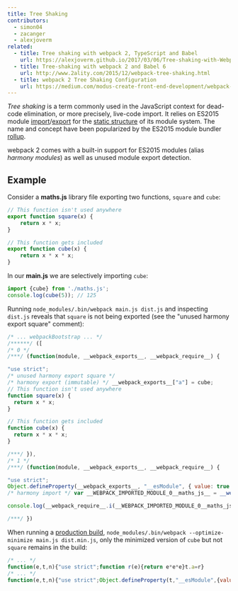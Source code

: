 ```yaml
---
title: Tree Shaking
contributors:
  - simon04
  - zacanger
  - alexjoverm
related:
  - title: Tree shaking with webpack 2, TypeScript and Babel
    url: https://alexjoverm.github.io/2017/03/06/Tree-shaking-with-Webpack-2-TypeScript-and-Babel/
  - title: Tree-shaking with webpack 2 and Babel 6
    url: http://www.2ality.com/2015/12/webpack-tree-shaking.html
  - title: webpack 2 Tree Shaking Configuration
    url: https://medium.com/modus-create-front-end-development/webpack-2-tree-shaking-configuration-9f1de90f3233#.15tuaw71x
---
```


_Tree shaking_ is a term commonly used in the JavaScript context for dead-code elimination, or more precisely, live-code import. It relies on ES2015 module [import](https://developer.mozilla.org/en-US/docs/Web/JavaScript/Reference/Statements/import)/[export](https://developer.mozilla.org/en-US/docs/Web/JavaScript/Reference/Statements/export) for the [static structure](http://exploringjs.com/es6/ch_modules.html#static-module-structure) of its module system. The name and concept have been popularized by the ES2015 module bundler [rollup](https://github.com/rollup/rollup).

webpack 2 comes with a built-in support for ES2015 modules (alias *harmony modules*) as well as unused module export detection.


## Example

Consider a **maths.js** library file exporting two functions, `square` and `cube`:

```javascript
// This function isn't used anywhere
export function square(x) {
	return x * x;
}

// This function gets included
export function cube(x) {
	return x * x * x;
}
```

In our **main.js** we are selectively importing `cube`:

```javascript
import {cube} from './maths.js';
console.log(cube(5)); // 125
```

Running `node_modules/.bin/webpack main.js dist.js` and inspecting `dist.js` reveals that `square` is not being exported (see the "unused harmony export square" comment):

```javascript
/* ... webpackBootstrap ... */
/******/ ([
/* 0 */
/***/ (function(module, __webpack_exports__, __webpack_require__) {

"use strict";
/* unused harmony export square */
/* harmony export (immutable) */ __webpack_exports__["a"] = cube;
// This function isn't used anywhere
function square(x) {
  return x * x;
}

// This function gets included
function cube(x) {
  return x * x * x;
}

/***/ }),
/* 1 */
/***/ (function(module, __webpack_exports__, __webpack_require__) {

"use strict";
Object.defineProperty(__webpack_exports__, "__esModule", { value: true });
/* harmony import */ var __WEBPACK_IMPORTED_MODULE_0__maths_js__ = __webpack_require__(0);

console.log(__webpack_require__.i(__WEBPACK_IMPORTED_MODULE_0__maths_js__["a" /* cube */])(5)); // 125

/***/ })
```

When running a [production build](/guides/production-build), `node_modules/.bin/webpack --optimize-minimize main.js dist.min.js`, only the minimized version of `cube` but not `square` remains in the build:

```javascript
/* ... */
function(e,t,n){"use strict";function r(e){return e*e*e}t.a=r}
/* ... */
function(e,t,n){"use strict";Object.defineProperty(t,"__esModule",{value:!0});var r=n(0);console.log(n.i(r.a)(5))}
```
